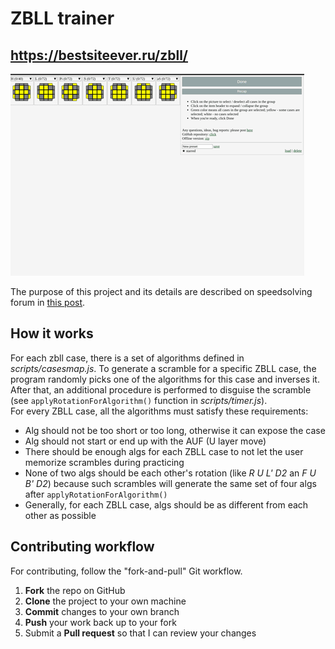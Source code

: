 # ZBLL trainer
## https://bestsiteever.ru/zbll/

![zbll trainer demo](images/demo.gif)

The purpose of this project and its details are described on speedsolving forum in [this post](https://www.speedsolving.com/forum/threads/zbll-trainer.63572/).  

How it works
------------

For each zbll case, there is a set of algorithms defined in _scripts/casesmap.js_. To generate a scramble for a specific ZBLL case, the program randomly picks one of the algorithms for this case and inverses it. After that, an additional procedure is performed to disguise the scramble (see `applyRotationForAlgorithm()` function in _scripts/timer.js_).  
For every ZBLL case, all the algorithms must satisfy these requirements:

- Alg should not be too short or too long, otherwise it can expose the case
- Alg should not start or end up with the AUF (U layer move)
- There should be enough algs for each ZBLL case to not let the user memorize scrambles during practicing
- None of two algs should be each other's rotation (like _R U L' D2_ an _F U B' D2_) because such scrambles will generate the same set of four algs after `applyRotationForAlgorithm()`
- Generally, for each ZBLL case, algs should be as different from each other as possible


Contributing workflow
---------------------

For contributing, follow the "fork-and-pull" Git workflow.

 1. **Fork** the repo on GitHub
 2. **Clone** the project to your own machine
 3. **Commit** changes to your own branch
 4. **Push** your work back up to your fork
 5. Submit a **Pull request** so that I can review your changes
